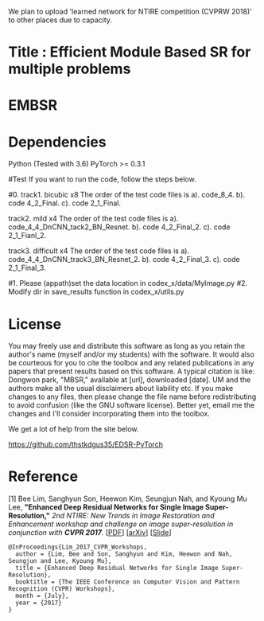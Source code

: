 We plan to upload 'learned network for NTIRE competition (CVPRW 2018)' to other places due to capacity.
# Title : Efficient Module Based SR for multiple problems 
# EMBSR
# Dependencies
Python (Tested with 3.6)
PyTorch >= 0.3.1

#Test
If you want to run the code, follow the steps below.

#0.
track1. bicubic x8
The order of the test code files is
a). code_8_4.
b). code 4_2_Final.
c). code 2_1_Final.

track2. mild x4
The order of the test code files is
a). code_4_4_DnCNN_tack2_BN_Resnet.
b). code 4_2_Final_2.
c). code 2_1_Fianl_2.

track3. difficult x4
The order of the test code files is
a). code_4_4_DnCNN_track3_BN_Resnet_2.
b). code 4_2_Final_3.
c). code 2_1_Final_3.

#1. Please (appath)set the data location in codex_x/data/MyImage.py
#2. Modify dir in save_results function in codex_x/utils.py



# License
You may freely use and distribute this software as long as you retain the author's name (myself and/or my students) with the software.
It would also be courteous for you to cite the toolbox and any related publications in any papers that present results based on this software. A typical citation is like: Dongwon park, "MBSR," available at [url], downloaded [date].
UM and the authors make all the usual disclaimers about liability etc.
If you make changes to any files, then please change the file name before redistributing to avoid confusion (like the GNU software license). Better yet, email me the changes and I'll consider incorporating them into the toolbox.


We get a lot of help from the site below.

https://github.com/thstkdgus35/EDSR-PyTorch
# Reference
[1] Bee Lim, Sanghyun Son, Heewon Kim, Seungjun Nah, and Kyoung Mu Lee, **"Enhanced Deep Residual Networks for Single Image Super-Resolution,"** <i>2nd NTIRE: New Trends in Image Restoration and Enhancement workshop and challenge on image super-resolution in conjunction with **CVPR 2017**. </i> [[PDF](http://openaccess.thecvf.com/content_cvpr_2017_workshops/w12/papers/Lim_Enhanced_Deep_Residual_CVPR_2017_paper.pdf)] [[arXiv](https://arxiv.org/abs/1707.02921)] [[Slide](https://cv.snu.ac.kr/research/EDSR/Presentation_v3(release).pptx)]
```
@InProceedings{Lim_2017_CVPR_Workshops,
  author = {Lim, Bee and Son, Sanghyun and Kim, Heewon and Nah, Seungjun and Lee, Kyoung Mu},
  title = {Enhanced Deep Residual Networks for Single Image Super-Resolution},
  booktitle = {The IEEE Conference on Computer Vision and Pattern Recognition (CVPR) Workshops},
  month = {July},
  year = {2017}
}
